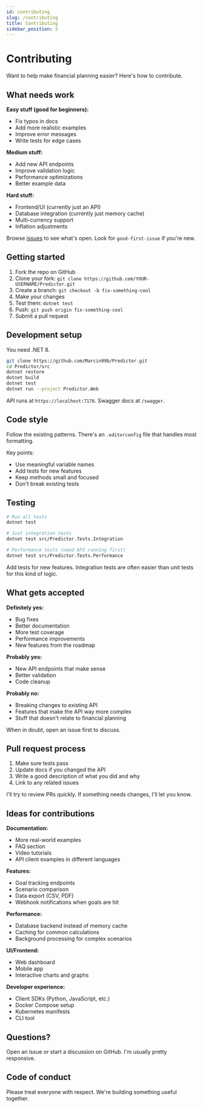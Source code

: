 ```yaml
---
id: contributing
slug: /contributing
title: Contributing
sidebar_position: 5
---
```


# Contributing

Want to help make financial planning easier? Here's how to contribute.

## What needs work

**Easy stuff (good for beginners):**

- Fix typos in docs
- Add more realistic examples
- Improve error messages
- Write tests for edge cases

**Medium stuff:**

- Add new API endpoints
- Improve validation logic
- Performance optimizations
- Better example data

**Hard stuff:**

- Frontend/UI (currently just an API)
- Database integration (currently just memory cache)
- Multi-currency support
- Inflation adjustments

Browse [issues](https://github.com/Marcin99b/Predictor/issues) to see what's open. Look for `good-first-issue` if you're new.

## Getting started

1. Fork the repo on GitHub
2. Clone your fork: `git clone https://github.com/YOUR-USERNAME/Predictor.git`
3. Create a branch: `git checkout -b fix-something-cool`
4. Make your changes
5. Test them: `dotnet test`
6. Push: `git push origin fix-something-cool`
7. Submit a pull request

## Development setup

You need .NET 8.

```bash
git clone https://github.com/Marcin99b/Predictor.git
cd Predictor/src
dotnet restore
dotnet build
dotnet test
dotnet run --project Predictor.Web
```

API runs at `https://localhost:7176`. Swagger docs at `/swagger`.

## Code style

Follow the existing patterns. There's an `.editorconfig` file that handles most formatting.

Key points:

- Use meaningful variable names
- Add tests for new features
- Keep methods small and focused
- Don't break existing tests

## Testing

```bash
# Run all tests
dotnet test

# Just integration tests
dotnet test src/Predictor.Tests.Integration

# Performance tests (need API running first)
dotnet test src/Predictor.Tests.Performance
```

Add tests for new features. Integration tests are often easier than unit tests for this kind of logic.

## What gets accepted

**Definitely yes:**

- Bug fixes
- Better documentation
- More test coverage
- Performance improvements
- New features from the roadmap

**Probably yes:**

- New API endpoints that make sense
- Better validation
- Code cleanup

**Probably no:**

- Breaking changes to existing API
- Features that make the API way more complex
- Stuff that doesn't relate to financial planning

When in doubt, open an issue first to discuss.

## Pull request process

1. Make sure tests pass
2. Update docs if you changed the API
3. Write a good description of what you did and why
4. Link to any related issues

I'll try to review PRs quickly. If something needs changes, I'll let you know.

## Ideas for contributions

**Documentation:**

- More real-world examples
- FAQ section
- Video tutorials
- API client examples in different languages

**Features:**

- Goal tracking endpoints
- Scenario comparison
- Data export (CSV, PDF)
- Webhook notifications when goals are hit

**Performance:**

- Database backend instead of memory cache
- Caching for common calculations
- Background processing for complex scenarios

**UI/Frontend:**

- Web dashboard
- Mobile app
- Interactive charts and graphs

**Developer experience:**

- Client SDKs (Python, JavaScript, etc.)
- Docker Compose setup
- Kubernetes manifests
- CLI tool

## Questions?

Open an issue or start a discussion on GitHub. I'm usually pretty responsive.

## Code of conduct

Please treat everyone with respect. We're building something useful together.
